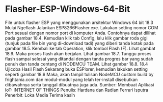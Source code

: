 # Flasher-ESP-Windows-64-Bit
File untuk flasher ESP yang menggunakan arsitektur Windows 64 bit
18.3 Mulai Ngeflash
Jalankan ESP8266Flasher.exe. Lakukan setting nomor COM Port sesuai dengan nomor port di komputer Anda. Contohnya dapat dilihat pada gambar 18.4. 
Kemudian klik tab Config, lalu klik gambar roda gigi (tunjuk pada file bin yang di-download tadi) yang diberi tanda kotak pada gambar 18.5.
Kembali ke tab Operation, klik tombol Flash (F). Lihat gambat 18.6. 
Maka proses flash akan berjalan. Lihat gambar 18.7.
Tunggu proses flash sampai selesai yang ditandai dengan tanda progres bar yang sudah penuh dan tanda centang di NODEMCU TEAM. Lihat gambar 18.8. 
18.4 Ujicoba Hasil Flash 
Sekarang buka ESPlorer, kemudian lakukan setting seperti gambar 18.9
Maka, akan tampil tulisan NodeMCU custom build by frightania.com dan modul-modul yang telah ter-install disebutkan dibawahnya serta tanggal dibuatnya juga ada. 
Sumber: Membuat Aplikasi IoT: INTERNET OF THINGS
Penulis: Hardana dan Radian Ferrari Isputra 
Penerbit: Loka Media
Terima kasih
